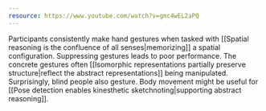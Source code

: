 ```yaml
---
resource: https://www.youtube.com/watch?v=gmc4wEL2aPQ
---
```


Participants consistently make hand gestures when tasked with [[Spatial reasoning is the confluence of all senses|memorizing]] a spatial configuration. Suppressing gestures leads to poor performance. The concrete gestures often [[Isomorphic representations partially preserve structure|reflect the abstract representations]] being manipulated. Surprisingly, blind people also gesture. Body movement might be useful for [[Pose detection enables kinesthetic sketchnoting|supporting abstract reasoning]].